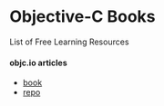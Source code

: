 # Objective-C Books

List of Free Learning Resources

#### objc.io articles
* [book](http://objc.io)
* [repo](https://github.com/objcio/articles)
